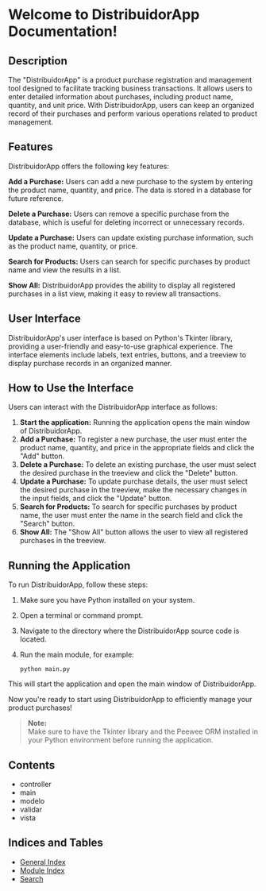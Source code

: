 # Welcome to DistribuidorApp Documentation!

## Description

The "DistribuidorApp" is a product purchase registration and management tool designed to facilitate tracking business transactions. It allows users to enter detailed information about purchases, including product name, quantity, and unit price. With DistribuidorApp, users can keep an organized record of their purchases and perform various operations related to product management.

## Features

DistribuidorApp offers the following key features:

**Add a Purchase:** Users can add a new purchase to the system by entering the product name, quantity, and price. The data is stored in a database for future reference.

**Delete a Purchase:** Users can remove a specific purchase from the database, which is useful for deleting incorrect or unnecessary records.

**Update a Purchase:** Users can update existing purchase information, such as the product name, quantity, or price.

**Search for Products:** Users can search for specific purchases by product name and view the results in a list.

**Show All:** DistribuidorApp provides the ability to display all registered purchases in a list view, making it easy to review all transactions.

## User Interface

DistribuidorApp's user interface is based on Python's Tkinter library, providing a user-friendly and easy-to-use graphical experience. The interface elements include labels, text entries, buttons, and a treeview to display purchase records in an organized manner.

## How to Use the Interface

Users can interact with the DistribuidorApp interface as follows:

1. **Start the application:** Running the application opens the main window of DistribuidorApp.
2. **Add a Purchase:** To register a new purchase, the user must enter the product name, quantity, and price in the appropriate fields and click the "Add" button.
3. **Delete a Purchase:** To delete an existing purchase, the user must select the desired purchase in the treeview and click the "Delete" button.
4. **Update a Purchase:** To update purchase details, the user must select the desired purchase in the treeview, make the necessary changes in the input fields, and click the "Update" button.
5. **Search for Products:** To search for specific purchases by product name, the user must enter the name in the search field and click the "Search" button.
6. **Show All:** The "Show All" button allows the user to view all registered purchases in the treeview.

## Running the Application

To run DistribuidorApp, follow these steps:

1. Make sure you have Python installed on your system.
2. Open a terminal or command prompt.
3. Navigate to the directory where the DistribuidorApp source code is located.
4. Run the main module, for example:

   ```shell
   python main.py

This will start the application and open the main window of DistribuidorApp.

Now you're ready to start using DistribuidorApp to efficiently manage your product purchases!

> **Note:**  
> Make sure to have the Tkinter library and the Peewee ORM installed in your Python environment before running the application.

## Contents

- controller
- main
- modelo
- validar
- vista

## Indices and Tables

* [General Index](#genindex)
* [Module Index](#modindex)
* [Search](#search)
